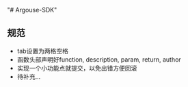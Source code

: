 "# Argouse-SDK" 

## 规范

* tab设置为两格空格
* 函数头部声明好function, description, param, return, author
* 实现一个小功能点就提交，以免出错方便回滚
* 待补充...
